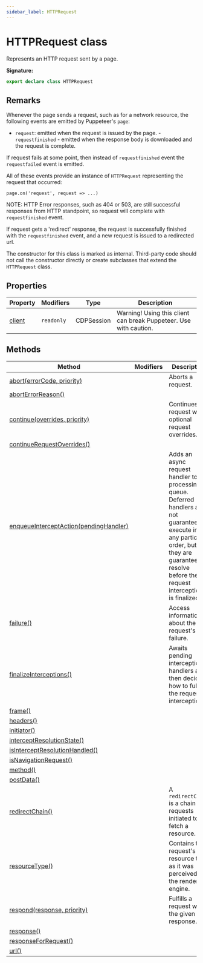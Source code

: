 ```yaml
---
sidebar_label: HTTPRequest
---
```


# HTTPRequest class

Represents an HTTP request sent by a page.

**Signature:**

```typescript
export declare class HTTPRequest
```

## Remarks

Whenever the page sends a request, such as for a network resource, the following events are emitted by Puppeteer's `page`:

- `request`: emitted when the request is issued by the page. - `requestfinished` - emitted when the response body is downloaded and the request is complete.

If request fails at some point, then instead of `requestfinished` event the `requestfailed` event is emitted.

All of these events provide an instance of `HTTPRequest` representing the request that occurred:

```
page.on('request', request => ...)
```

NOTE: HTTP Error responses, such as 404 or 503, are still successful responses from HTTP standpoint, so request will complete with `requestfinished` event.

If request gets a 'redirect' response, the request is successfully finished with the `requestfinished` event, and a new request is issued to a redirected url.

The constructor for this class is marked as internal. Third-party code should not call the constructor directly or create subclasses that extend the `HTTPRequest` class.

## Properties

| Property                                    | Modifiers             | Type       | Description                                                       |
| ------------------------------------------- | --------------------- | ---------- | ----------------------------------------------------------------- |
| [client](./puppeteer.httprequest.client.md) | <code>readonly</code> | CDPSession | Warning! Using this client can break Puppeteer. Use with caution. |

## Methods

| Method                                                                                      | Modifiers | Description                                                                                                                                                                                                      |
| ------------------------------------------------------------------------------------------- | --------- | ---------------------------------------------------------------------------------------------------------------------------------------------------------------------------------------------------------------- |
| [abort(errorCode, priority)](./puppeteer.httprequest.abort.md)                              |           | Aborts a request.                                                                                                                                                                                                |
| [abortErrorReason()](./puppeteer.httprequest.aborterrorreason.md)                           |           |                                                                                                                                                                                                                  |
| [continue(overrides, priority)](./puppeteer.httprequest.continue.md)                        |           | Continues request with optional request overrides.                                                                                                                                                               |
| [continueRequestOverrides()](./puppeteer.httprequest.continuerequestoverrides.md)           |           |                                                                                                                                                                                                                  |
| [enqueueInterceptAction(pendingHandler)](./puppeteer.httprequest.enqueueinterceptaction.md) |           | Adds an async request handler to the processing queue. Deferred handlers are not guaranteed to execute in any particular order, but they are guaranteed to resolve before the request interception is finalized. |
| [failure()](./puppeteer.httprequest.failure.md)                                             |           | Access information about the request's failure.                                                                                                                                                                  |
| [finalizeInterceptions()](./puppeteer.httprequest.finalizeinterceptions.md)                 |           | Awaits pending interception handlers and then decides how to fulfill the request interception.                                                                                                                   |
| [frame()](./puppeteer.httprequest.frame.md)                                                 |           |                                                                                                                                                                                                                  |
| [headers()](./puppeteer.httprequest.headers.md)                                             |           |                                                                                                                                                                                                                  |
| [initiator()](./puppeteer.httprequest.initiator.md)                                         |           |                                                                                                                                                                                                                  |
| [interceptResolutionState()](./puppeteer.httprequest.interceptresolutionstate.md)           |           |                                                                                                                                                                                                                  |
| [isInterceptResolutionHandled()](./puppeteer.httprequest.isinterceptresolutionhandled.md)   |           |                                                                                                                                                                                                                  |
| [isNavigationRequest()](./puppeteer.httprequest.isnavigationrequest.md)                     |           |                                                                                                                                                                                                                  |
| [method()](./puppeteer.httprequest.method.md)                                               |           |                                                                                                                                                                                                                  |
| [postData()](./puppeteer.httprequest.postdata.md)                                           |           |                                                                                                                                                                                                                  |
| [redirectChain()](./puppeteer.httprequest.redirectchain.md)                                 |           | A <code>redirectChain</code> is a chain of requests initiated to fetch a resource.                                                                                                                               |
| [resourceType()](./puppeteer.httprequest.resourcetype.md)                                   |           | Contains the request's resource type as it was perceived by the rendering engine.                                                                                                                                |
| [respond(response, priority)](./puppeteer.httprequest.respond.md)                           |           | Fulfills a request with the given response.                                                                                                                                                                      |
| [response()](./puppeteer.httprequest.response.md)                                           |           |                                                                                                                                                                                                                  |
| [responseForRequest()](./puppeteer.httprequest.responseforrequest.md)                       |           |                                                                                                                                                                                                                  |
| [url()](./puppeteer.httprequest.url.md)                                                     |           |                                                                                                                                                                                                                  |
